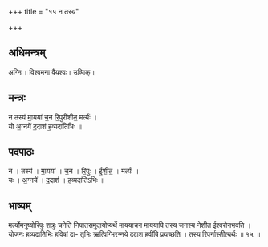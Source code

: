 +++
title = "१५ न तस्य"

+++
## अधिमन्त्रम्
अग्निः। विश्वमना वैयश्वः। उष्णिक्।

## मन्त्रः
न तस्य॑ मा॒यया॑ च॒न रि॒पुरी॑शीत॒ मर्त्यः॑ ।  
यो अ॒ग्नये॑ द॒दाश॑ ह॒व्यदा॑तिभिः ॥

## पदपाठः
न । तस्य॑ । मा॒यया॑ । च॒न । रि॒पुः । ई॒शी॒त॒ । मर्त्यः॑ ।  
यः । अ॒ग्नये॑ । द॒दाश॑ । ह॒व्यदा॑तिऽभिः ॥

## भाष्यम्
मर्त्योमनुष्योरिपुः शत्रुः चनेति निपातसमुदायोप्यर्थे माययाचन माययापि तस्य जनस्य नेशीत ईश्वरोनभवति । योजनः हव्यदातिभिः हविषां दा- तृभिः ऋत्विग्भिरग्नये ददाश हवींषि प्रयच्छति । तस्य रिपर्नास्तीत्यर्थः ॥ १५ ॥